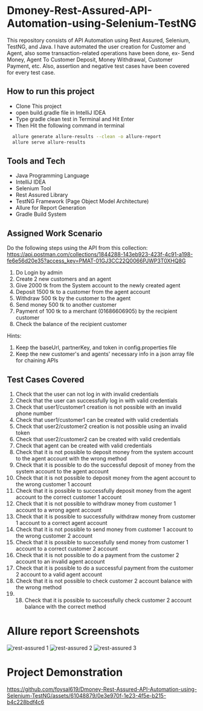 # Dmoney-Rest-Assured-API-Automation-using-Selenium-TestNG
This repository consists of API Automation using Rest Assured, Selenium, TestNG, and Java. I have automated the user creation for Customer and Agent, also some transaction-related operations have been done, ex- Send Money, Agent To Customer Deposit, Money Withdrawal, Customer Payment, etc. Also, assertion and negative test cases have been covered for every test case.

## How to run this project

- Clone This project
- open build.gradle file in IntelliJ IDEA
- Type gradle clean test in Terminal and Hit Enter
- Then Hit the following command in terminal

```bash
  allure generate allure-results --clean -o allure-report
  allure serve allure-results
```

## Tools and Tech
- Java Programming Language
- IntelliJ IDEA
- Selenium Tool
- Rest Assured Library
- TestNG Framework (Page Object Model Architecture)
- Allure for Report Generation
- Gradle Build System

## Assigned Work Scenario
Do the following steps using the API from this collection:
https://api.postman.com/collections/1844288-143eb923-423f-4c91-a198-fe6e56d20e35?access_key=PMAT-01GJ3CC22Q0066PJWP3T0XHQ8G

1. Do Login by admin
2. Create 2 new customers and an agent
3. Give 2000 tk from the System account to the newly created agent
4. Deposit 1500 tk to a customer from the agent account
5. Withdraw 500 tk by the customer to the agent
6. Send money 500 tk to another customer
7. Payment of 100 tk to a merchant (01686606905) by the recipient customer
8. Check the balance of the recipient customer

Hints:
1. Keep the baseUrl, partnerKey, and token in config.properties file
2. Keep the new customer's and agents' necessary  info in a json array file for chaining APIs

## Test Cases Covered
1. Check that the user can not log in with invalid credentials
2. Check that the user can successfully log in with valid credentials
3. Check that user1/customer1 creation is not possible with an invalid phone number
4. Check that user1/customer1 can be created with valid credentials
5. Check that user2/customer2 creation is not possible using an invalid token
6. Check that user2/customer2 can be created with valid credentials
7. Check that agent can be created with valid credentials
8. Check that it is not possible to deposit money from the system account to the agent account with the wrong method
9. Check that it is possible to do the successful deposit of money from the system account to the agent account
10. Check that it is not possible to deposit money from the agent account to the wrong customer 1 account
11. Check that it is possible to successfully deposit money from the agent account to the correct customer 1 account
12. Check that it is not possible to withdraw money from customer 1 account to a wrong agent account
13. Check that it is possible to successfully withdraw money from customer 1 account to a correct agent account
14. Check that it is not possible to send money from customer 1 account to the wrong customer 2 account
15. Check that it is possible to successfully send money from customer 1 account to a correct customer 2 account
16. Check that it is not possible to do a payment from the customer 2 account to an invalid agent account
17. Check that it is possible to do a successful payment from the customer 2 account to a valid agent account
18. Check that it is not possible to check customer 2 account balance with the wrong method
19. 18. Check that it is possible to successfully check customer 2 account balance with the correct method
 
# Allure report Screenshots
![rest-assured 1](https://github.com/foysal619/Dmoney-Rest-Assured-API-Automation-using-Selenium-TestNG/assets/61048879/48fde995-94e7-4e36-8e2f-70904ab83015)
![rest-assured 2](https://github.com/foysal619/Dmoney-Rest-Assured-API-Automation-using-Selenium-TestNG/assets/61048879/ec4ac2fa-d165-478e-aaef-077d2e6fcc25)
![rest-assured 3](https://github.com/foysal619/Dmoney-Rest-Assured-API-Automation-using-Selenium-TestNG/assets/61048879/71b6db0c-ab9e-410d-a37d-23f5a1a3025b)

# Project Demonstration
https://github.com/foysal619/Dmoney-Rest-Assured-API-Automation-using-Selenium-TestNG/assets/61048879/0e3e970f-1e23-4f5e-b215-b4c228bdf4c6










